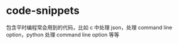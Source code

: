 # code-snippets

包含平时编程常会用到的代码，比如 c 中处理 json，处理 command line option，python
处理 command line option 等等
